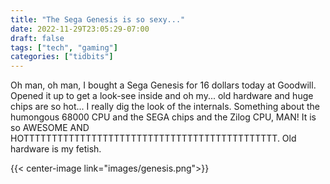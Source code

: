 ```yaml
---
title: "The Sega Genesis is so sexy..."
date: 2022-11-29T23:05:29-07:00
draft: false
tags: ["tech", "gaming"]
categories: ["tidbits"]
---
```


Oh man, oh man, I bought a Sega Genesis for 16 dollars today at Goodwill. Opened it up to get a look-see inside and oh my... old hardware and huge chips are so hot... I really dig the look of the internals. Something about the humongous 68000 CPU and the SEGA chips and the Zilog CPU, MAN! It is so AWESOME AND HOTTTTTTTTTTTTTTTTTTTTTTTTTTTTTTTTTTTTTTTTTTTTT. Old hardware is my fetish.

{{< center-image link="images/genesis.png">}}  